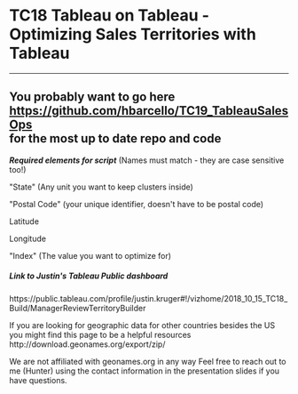 # TC18 Tableau on Tableau - Optimizing Sales Territories with Tableau
--------------------------------------------------------------------------------------------------------------------------
You probably want to go here <br>
https://github.com/hbarcello/TC19_TableauSalesOps <br>
for the most up to date repo and code
--------------------------------------------------------------------------------------------------------------------------


***Required elements for script***
(Names must match - they are case sensitive too!)

"State" (Any unit you want to keep clusters inside)

"Postal Code" (your unique identifier, doesn't have to be postal code)

Latitude

Longitude

"Index" (The value you want to optimize for)

<h5>Link to Justin's Tableau Public dashboard</h5>
https://public.tableau.com/profile/justin.kruger#!/vizhome/2018_10_15_TC18_Build/ManagerReviewTerritoryBuilder     
</p>
<p>
If you are looking for geographic data for other countries besides the US you might find this page to be a helpful resources
http://download.geonames.org/export/zip/
</p>
<p>
We are not affiliated with geonames.org in any way
Feel free to reach out to me (Hunter) using the contact information in the presentation slides if you have questions.
<p>
